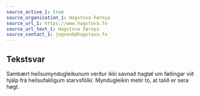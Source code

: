 ```yaml
---
source_active_1: true
source_organisation_1: Hagstova Føroya
source_url_1: https://www.hagstova.fo
source_url_text_1: Hagstova Føroya
source_contact_1: jogvanb@hagstova.fo
---
```

## Tekstsvar  
Sambært heilsumyndugleikunum verður ikki savnað hagtøl um føðingar við hjálp frá heilsufakligum starvsfólki. Myndugleikin metir tó, at talið er sera høgt.
